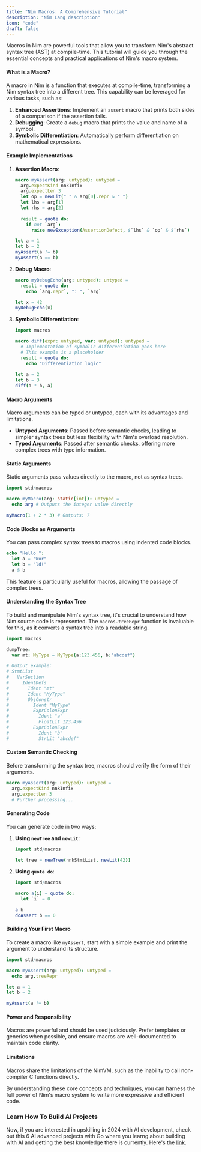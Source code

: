 ```yaml
---
title: "Nim Macros: A Comprehensive Tutorial"
description: "Nim Lang description"
icon: "code"
draft: false
---
```


Macros in Nim are powerful tools that allow you to transform Nim's abstract syntax tree (AST) at compile-time. This tutorial will guide you through the essential concepts and practical applications of Nim's macro system.

#### What is a Macro?
A macro in Nim is a function that executes at compile-time, transforming a Nim syntax tree into a different tree. This capability can be leveraged for various tasks, such as:
1. **Enhanced Assertions**: Implement an `assert` macro that prints both sides of a comparison if the assertion fails.
2. **Debugging**: Create a `debug` macro that prints the value and name of a symbol.
3. **Symbolic Differentiation**: Automatically perform differentiation on mathematical expressions.

#### Example Implementations

1. **Assertion Macro**:
    ```nim
    macro myAssert(arg: untyped): untyped =
      arg.expectKind nnkInfix
      arg.expectLen 3
      let op = newLit(" " & arg[0].repr & " ")
      let lhs = arg[1]
      let rhs = arg[2]
      
      result = quote do:
        if not `arg`:
          raise newException(AssertionDefect, $`lhs` & `op` & $`rhs`)

    let a = 1
    let b = 2
    myAssert(a != b)
    myAssert(a == b)
    ```

2. **Debug Macro**:
    ```nim
    macro myDebugEcho(arg: untyped): untyped =
      result = quote do:
        echo `arg.repr`, ": ", `arg`

    let x = 42
    myDebugEcho(x)
    ```

3. **Symbolic Differentiation**:
    ```nim
    import macros

    macro diff(expr: untyped, var: untyped): untyped =
      # Implementation of symbolic differentiation goes here
      # This example is a placeholder
      result = quote do:
        echo "Differentiation logic"
      
    let a = 2
    let b = 3
    diff(a * b, a)
    ```

#### Macro Arguments
Macro arguments can be typed or untyped, each with its advantages and limitations.

- **Untyped Arguments**: Passed before semantic checks, leading to simpler syntax trees but less flexibility with Nim's overload resolution.
- **Typed Arguments**: Passed after semantic checks, offering more complex trees with type information.

#### Static Arguments
Static arguments pass values directly to the macro, not as syntax trees.

```nim
import std/macros

macro myMacro(arg: static[int]): untyped =
  echo arg # Outputs the integer value directly

myMacro(1 + 2 * 3) # Outputs: 7
```

#### Code Blocks as Arguments
You can pass complex syntax trees to macros using indented code blocks.

```nim
echo "Hello ":
  let a = "Wor"
  let b = "ld!"
  a & b
```

This feature is particularly useful for macros, allowing the passage of complex trees.

#### Understanding the Syntax Tree
To build and manipulate Nim's syntax tree, it's crucial to understand how Nim source code is represented. The `macros.treeRepr` function is invaluable for this, as it converts a syntax tree into a readable string.

```nim
import macros

dumpTree:
  var mt: MyType = MyType(a:123.456, b:"abcdef")

# Output example:
# StmtList
#   VarSection
#     IdentDefs
#       Ident "mt"
#       Ident "MyType"
#       ObjConstr
#         Ident "MyType"
#         ExprColonExpr
#           Ident "a"
#           FloatLit 123.456
#         ExprColonExpr
#           Ident "b"
#           StrLit "abcdef"
```

#### Custom Semantic Checking
Before transforming the syntax tree, macros should verify the form of their arguments.

```nim
macro myAssert(arg: untyped): untyped =
  arg.expectKind nnkInfix
  arg.expectLen 3
  # Further processing...
```

#### Generating Code
You can generate code in two ways: 
1. **Using `newTree` and `newLit`**:
    ```nim
    import std/macros

    let tree = newTree(nnkStmtList, newLit(42))
    ```

2. **Using `quote do`**:
    ```nim
    import std/macros

    macro a(i) = quote do:
      let `i` = 0

    a b
    doAssert b == 0
    ```

#### Building Your First Macro
To create a macro like `myAssert`, start with a simple example and print the argument to understand its structure.

```nim
import std/macros

macro myAssert(arg: untyped): untyped =
  echo arg.treeRepr

let a = 1
let b = 2

myAssert(a != b)
```

#### Power and Responsibility
Macros are powerful and should be used judiciously. Prefer templates or generics when possible, and ensure macros are well-documented to maintain code clarity.

#### Limitations
Macros share the limitations of the NimVM, such as the inability to call non-compiler C functions directly.

By understanding these core concepts and techniques, you can harness the full power of Nim's macro system to write more expressive and efficient code.

### Learn How To Build AI Projects

Now, if you are interested in upskilling in 2024 with AI development, check out this 6 AI advanced projects with Go where you learng about building with AI and getting the best knowledge there is currently. Here's the [link](https://akhilsharmatech.gumroad.com/l/zgxqq).
